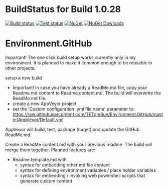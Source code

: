 # BuildStatus for Build 1.0.28

[![Build status](https://img.shields.io/appveyor/ci/TFTomSun/environment-github.svg)](https://ci.appveyor.com/project/TFTomSun/environment-github) 
[![Test status](https://img.shields.io/appveyor/tests/TFTomSun/environment-github.svg)](https://ci.appveyor.com/project/TFTomSun/environment-github/build/tests)
[![NuGet](https://img.shields.io/nuget/v/TomSun.Environment.GitHub.svg?style=flat-square)](https://www.nuget.org/packages/TomSun.Environment.GitHub/) 
[![NuGet Dowloads](https://img.shields.io/nuget/dt/TomSun.Environment.GitHub.svg)](https://www.nuget.org/packages/TomSun.Environment.GitHub/) 

# Environment.GitHub

Important! The one click build setup works currently only in my environment. It is planned to make it common enough to be reusable in other projects.

setup a new build 
* Important! In case you have already a ReadMe.md file, copy your Readme.md content to Readme.content.md. The build will overwrite the ReadMe.md file.
* create a new AppVeyor project
* set the 'Custom configuration .yml file name' parameter to:
https://raw.githubusercontent.com/TFTomSun/Environment.GitHub/master/AppVeyor/Default.yml

AppVeyor will build, test, package (nuget) and update the GitHub ReadMe.md. 

Create a ReadMe.content.md with your previous readme. The build will merge them together. Planned features are:
- Readme.template.md with
  * syntax for embedding other md file content 
  * syntax for defining environment variables / place holder variables
  * syntax for embedding / invoking web powershell scripts that generate custom content
